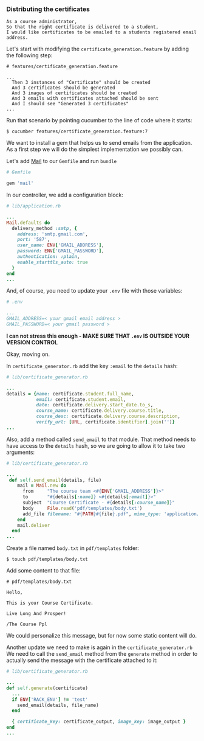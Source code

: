 ### Distributing the certificates

```
As a course administrator,
So that the right certificate is delivered to a student,
I would like certificates to be emailed to a students registered email address.
```

Let's start with modifying the `certificate_generation.feature` by adding the following step:

```gherkin
# features/certificate_generation.feature

...
  Then 3 instances of "Certificate" should be created
  And 3 certificates should be generated
  And 3 images of certificates should be created
  And 3 emails with certificates attached should be sent
  And I should see "Generated 3 certificates"
...
```
Run that scenario by pointing cucumber to the line of code where it starts:

```shell
$ cucumber features/certificate_generation.feature:7
```

We want to install a gem that helps us to send emails from the application. As a first step we will do the simplest implementation we possibly can.

Let's add [Mail](https://github.com/mikel/mail) to our `Gemfile` and run `bundle`

```ruby
# Gemfile

gem 'mail'
```

In our controller, we add a configuration block:

```ruby
# lib/application.rb

...
Mail.defaults do
  delivery_method :smtp, {
    address: 'smtp.gmail.com',
    port: '587',
    user_name: ENV['GMAIL_ADDRESS'],
    password: ENV['GMAIL_PASSWORD'],
    authentication: :plain,
    enable_starttls_auto: true
  }
end
...
```

And, of course, you need to update your `.env` file with those variables:

```yml
# .env

...
GMAIL_ADDRESS=< your gmail email address >
GMAIL_PASSWORD=< your gmail password >
```
**I can not stress this enough - MAKE SURE THAT `.env` IS OUTSIDE YOUR VERSION CONTROL**

Okay, moving on.

In `certificate_generator.rb` add the key `:email` to the `details` hash:

```ruby
# lib/certificate_generator.rb

...
details = {name: certificate.student.full_name,
           email: certificate.student.email,
           date: certificate.delivery.start_date.to_s,
           course_name: certificate.delivery.course.title,
           course_desc: certificate.delivery.course.description,
           verify_url: [URL, certificate.identifier].join('')}
...
```

Also, add a method called `send_email` to that module. That method needs to have access to the `details` hash, so we are going to allow it to take two arguments:

```ruby
# lib/certificate_generator.rb

...
 def self.send_email(details, file)
    mail = Mail.new do
      from     "The course team <#{ENV['GMAIL_ADDRESS']}>"
      to       "#{details[:name]} <#{details[:email]}>"
      subject  "Course Certificate - #{details[:course_name]}"
      body     File.read('pdf/templates/body.txt')
      add_file filename: "#{PATH}#{file}.pdf", mime_type: 'application/x-pdf', content: File.read("#{PATH}#{file}.pdf")
    end
    mail.deliver
  end
...
```

Create a file named `body.txt` in `pdf/templates` folder:

```shell
$ touch pdf/templates/body.txt
```

Add some content to that file:

```text
# pdf/templates/body.txt

Hello,

This is your Course Certificate.

Live Long And Prosper!

/The Course Ppl
```

We could personalize this message, but for now some static content will do.

Another update we need to make is again in the `certificate_generator.rb` We need to call the `send_email` method from the `generate` method in order to actually send the message with the certificate attached to it:


```ruby
# lib/certificate_generator.rb

...
def self.generate(certificate)
  ...
  if ENV['RACK_ENV'] != 'test'
    send_email(details, file_name)
  end

  { certificate_key: certificate_output, image_key: image_output }
end
...
```





